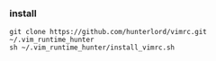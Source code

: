 ### install

```
git clone https://github.com/hunterlord/vimrc.git ~/.vim_runtime_hunter
sh ~/.vim_runtime_hunter/install_vimrc.sh
```
